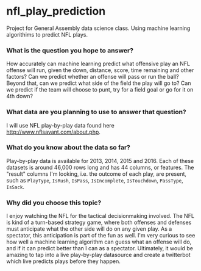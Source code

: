 # nfl_play_prediction
Project for General Assembly data science class. Using machine learning algorithims to predict NFL plays.

### What is the question you hope to answer?
How accurately can machine learning predict what offensive play an NFL offense will run, given the down, distance, score, time remaining and other factors? Can we predict whether an offense will pass or run the ball? Beyond that, can we predict what side of the field the play will go to? Can we predict if the team will choose to punt, try for a field goal or go for it on 4th down?

### What data are you planning to use to answer that question?
I will use NFL play-by-play data found here http://www.nflsavant.com/about.php.

### What do you know about the data so far?
Play-by-play data is available for 2013, 2014, 2015 and 2016. Each of these datasets is around 46,000 rows long and has 44 columns, or features. The "result" columns I'm looking, i.e. the outcome of each play, are present, such as `PlayType`, `IsRush`, `IsPass`, `IsIncomplete`, `IsTouchdown`, `PassType`, `IsSack`.

### Why did you choose this topic?
I enjoy watching the NFL for the tactical decisionmaking involved. The NFL is kind of a turn-based strategy game, where both offenses and defenses must anticipate what the other side will do on any given play. As a spectator, this anticipation is part of the fun as well. I'm very curious to see how well a machine learning algorithm can guess what an offense will do, and if it can predict better than I can as a spectator. Ultimately, it would be amazing to tap into a live play-by-play datasource and create a twitterbot which live predicts plays before they happen.
